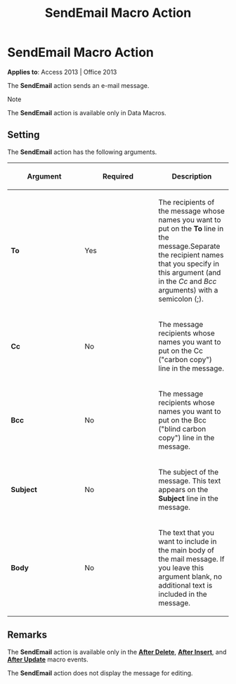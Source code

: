 ﻿---
title: SendEmail Macro Action
TOCTitle: SendEmail Macro Action
ms:assetid: 84ff6b46-d239-4716-9964-5b909656d347
ms:mtpsurl: https://msdn.microsoft.com/library/Ff196780(v=office.15)
ms:contentKeyID: 48546046
ms.date: 09/18/2015
mtps_version: v=office.15
---

# SendEmail Macro Action


**Applies to**: Access 2013 | Office 2013

The **SendEmail** action sends an e-mail message.


> [!NOTE]
> <P>The <STRONG>SendEmail</STRONG> action is available only in Data Macros.</P>



## Setting

The **SendEmail** action has the following arguments.

<table>
<colgroup>
<col style="width: 33%" />
<col style="width: 33%" />
<col style="width: 33%" />
</colgroup>
<thead>
<tr class="header">
<th><p>Argument</p></th>
<th><p>Required</p></th>
<th><p>Description</p></th>
</tr>
</thead>
<tbody>
<tr class="odd">
<td><p><strong>To</strong></p></td>
<td><p>Yes</p></td>
<td><p>The recipients of the message whose names you want to put on the <strong>To</strong> line in the message.Separate the recipient names that you specify in this argument (and in the <em>Cc</em> and <em>Bcc</em> arguments) with a semicolon (;).</p></td>
</tr>
<tr class="even">
<td><p><strong>Cc</strong></p></td>
<td><p>No</p></td>
<td><p>The message recipients whose names you want to put on the Cc (&quot;carbon copy&quot;) line in the message.</p></td>
</tr>
<tr class="odd">
<td><p><strong>Bcc</strong></p></td>
<td><p>No</p></td>
<td><p>The message recipients whose names you want to put on the Bcc (&quot;blind carbon copy&quot;) line in the message.</p></td>
</tr>
<tr class="even">
<td><p><strong>Subject</strong></p></td>
<td><p>No</p></td>
<td><p>The subject of the message. This text appears on the <strong>Subject</strong> line in the message.</p></td>
</tr>
<tr class="odd">
<td><p><strong>Body</strong></p></td>
<td><p>No</p></td>
<td><p>The text that you want to include in the main body of the mail message. If you leave this argument blank, no additional text is included in the message.</p></td>
</tr>
</tbody>
</table>


## Remarks

The **SendEmail** action is available only in the **[After Delete](after-delete-macro-event.md)**, **[After Insert](after-insert-macro-event.md)**, and **[After Update](after-update-macro-event.md)** macro events.

The **SendEmail** action does not display the message for editing.

